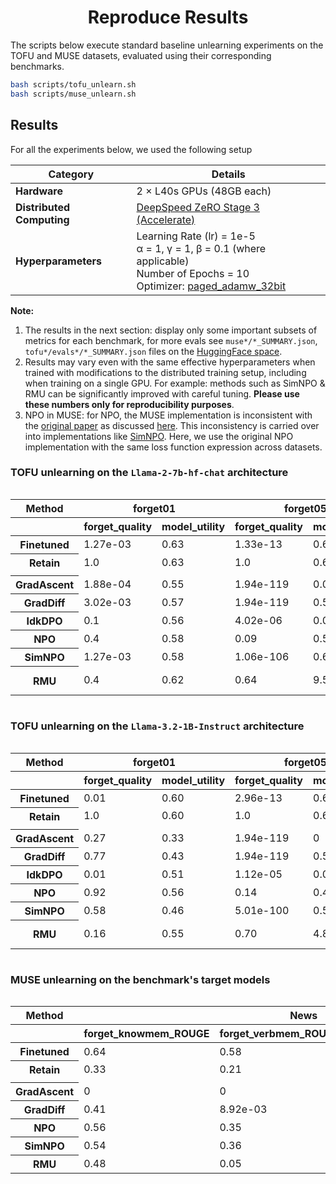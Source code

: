 <div align="center">

# Reproduce Results

</div>

The scripts below execute standard baseline unlearning experiments on the TOFU and MUSE datasets, evaluated using their corresponding benchmarks. 
```bash
bash scripts/tofu_unlearn.sh
bash scripts/muse_unlearn.sh
```

## Results



For all the experiments below, we used the following setup

| **Category**            | **Details** |
|-------------------------|------------|
| **Hardware**           | 2 × L40s GPUs (48GB each) |
| **Distributed Computing** | [DeepSpeed ZeRO Stage 3 (Accelerate)](https://huggingface.co/docs/accelerate/en/usage_guides/deepspeed) |
| **Hyperparameters**    | Learning Rate (lr) = 1e-5 <br> α = 1, γ = 1, β = 0.1 (where applicable) <br> Number of Epochs = 10 <br> Optimizer: [paged_adamw_32bit](https://huggingface.co/docs/bitsandbytes/main/en/reference/optim/adamw#bitsandbytes.optim.PagedAdamW) |

__Note:__ 
1. The results in the next section: display only some important subsets of metrics for each benchmark, for more evals see `muse*/*_SUMMARY.json`, `tofu*/evals*/*_SUMMARY.json` files on the [HuggingFace space](https://huggingface.co/datasets/open-unlearning/eval).
2. Results may vary even with the same effective hyperparameters when trained with modifications to the distributed training setup, including when training on a single GPU. For example: methods such as SimNPO & RMU can be significantly improved with careful tuning. **Please use these numbers only for reproducibility purposes**.
3. NPO in MUSE: for NPO, the MUSE implementation is inconsistent with the [original paper](https://github.com/licong-lin/negative-preference-optimization) as discussed [here]( https://github.com/jaechan-repo/muse_bench/issues/2). This inconsistency is carried over into implementations like [SimNPO](https://github.com/OPTML-Group/Unlearn-Simple/issues/5). Here, we use the original NPO implementation with the same loss function expression across datasets.



### TOFU unlearning on the `Llama-2-7b-hf-chat` architecture

<div style="overflow-x: auto; max-width: 100%;">
<table class="dataframe">
  <thead>
    <tr>
      <th>Method</th>
      <th style="text-align: center;" colspan="2" halign="left">forget01</th>
      <th style="text-align: center;" colspan="2" halign="left">forget05</th>
      <th style="text-align: center;" colspan="2" halign="left">forget10</th>
    </tr>
    <tr>
      <th></th>
      <th>forget_quality</th>
      <th>model_utility</th>
      <th>forget_quality</th>
      <th>model_utility</th>
      <th>forget_quality</th>
      <th>model_utility</th>
    </tr>
  </thead>
  <tbody>
    <tr>
      <th>Finetuned</th>
      <td>1.27e-03</td>
      <td>0.63</td>
      <td>1.33e-13</td>
      <td>0.63</td>
      <td>4.35e-25</td>
      <td>0.63</td>
    </tr>
    <tr>
      <th>Retain</th>
      <td>1.0</td>
      <td>0.63</td>
      <td>1.0</td>
      <td>0.63</td>
      <td>1.0</td>
      <td>0.61</td>
    </tr>
    <tr>
      <td colspan="10"> </td>
    </tr>
    <tr>
      <th>GradAscent</th>
      <td>1.88e-04</td>
      <td>0.55</td>
      <td>1.94e-119</td>
      <td>0.00e+00</td>
      <td>1.06e-239</td>
      <td>0.00e+00</td>
    </tr>
    <tr>
      <th>GradDiff</th>
      <td>3.02e-03</td>
      <td>0.57</td>
      <td>1.94e-119</td>
      <td>0.56</td>
      <td>1.80e-229</td>
      <td>0.58</td>
    </tr>
    <tr>
      <th>IdkDPO</th>
      <td>0.1</td>
      <td>0.56</td>
      <td>4.02e-06</td>
      <td>0.04</td>
      <td>5.42e-13</td>
      <td>0.04</td>
    </tr>
    <tr>
      <th>NPO</th>
      <td>0.4</td>
      <td>0.58</td>
      <td>0.09</td>
      <td>0.53</td>
      <td>0.42</td>
      <td>0.54</td>
    </tr>
    <tr>
      <th>SimNPO</th>
      <td>1.27e-03</td>
      <td>0.58</td>
      <td>1.06e-106</td>
      <td>0.6</td>
      <td>1.47e-198</td>
      <td>0.6</td>
    </tr>
    <tr>
      <th>RMU</th>
      <td>0.4</td>
      <td>0.62</td>
      <td>0.64</td>
      <td>9.59e-10</td>
      <td>0.02</td>
      <td>0.81</td>
      <td>6.92e-21</td>
      <td>0.03</td>
      <td>0.81</td>
    </tr>
  </tbody>
</table>
</div>


### TOFU unlearning on the `Llama-3.2-1B-Instruct` architecture

<div style="overflow-x: auto; max-width: 100%;">
<table class="dataframe">
  <thead>
    <tr>
      <th>Method</th>
      <th style="text-align: center;" colspan="2" halign="left">forget01</th>
      <th style="text-align: center;" colspan="2" halign="left">forget05</th>
      <th style="text-align: center;" colspan="2" halign="left">forget10</th>
    </tr>
    <tr>
      <th></th>
      <th>forget_quality</th>
      <th>model_utility</th>
      <th>forget_quality</th>
      <th>model_utility</th>
      <th>forget_quality</th>
      <th>model_utility</th>
    </tr>
  </thead>
  <tbody>
    <tr>
      <th>Finetuned</th>
      <td>0.01</td>
      <td>0.60</td>
      <td>2.96e-13</td>
      <td>0.6</td>
      <td>8.08e-22</td>
      <td>0.6</td>
    </tr>
    <tr>
      <th>Retain</th>
      <td>1.0</td>
      <td>0.60</td>
      <td>1.0</td>
      <td>0.60</td>
      <td>1.0</td>
      <td>0.59</td>
    </tr>
    <tr>
      <td colspan="10"> </td>
    </tr>
    <tr>
      <th>GradAscent</th>
      <td>0.27</td>
      <td>0.33</td>
      <td>1.94e-119</td>
      <td>0</td>
      <td>1.06e-239</td>
      <td>0</td>
    </tr>
    <tr>
      <th>GradDiff</th>
      <td>0.77</td>
      <td>0.43</td>
      <td>1.94e-119</td>
      <td>0.53</td>
      <td>1.06e-239</td>
      <td>0.49</td>
    </tr>
    <tr>
      <th>IdkDPO</th>
      <td>0.01</td>
      <td>0.51</td>
      <td>1.12e-05</td>
      <td>0.07</td>
      <td>4.64e-12</td>
      <td>0.23</td>
    </tr>
    <tr>
      <th>NPO</th>
      <td>0.92</td>
      <td>0.56</td>
      <td>0.14</td>
      <td>0.45</td>
      <td>0.02</td>
      <td>0.46</td>
    </tr>
    <tr>
      <th>SimNPO</th>
      <td>0.58</td>
      <td>0.46</td>
      <td>5.01e-100</td>
      <td>0.58</td>
      <td>2.47e-203</td>
      <td>0.54</td>
    </tr>
     <tr>
      <th>RMU</th>
      <td>0.16</td>
      <td>0.55</td>
      <td>0.70</td>
      <td>4.87e-10</td>
      <td>0.58</td>
      <td>0.77</td>
      <td>3.15e-15</td>
      <td>0.59</td>
      <td>0.76</td>
    </tr>
  </tbody>
</table>
</div>


### MUSE unlearning on the benchmark's target models

<div style="overflow-x: auto; max-width: 100%;">
<table class="dataframe">
  <thead>
    <tr>
      <th style="text-align: center;">Method</th>
      <th style="text-align: center;" colspan="4" halign="left">News</th>
      <th style="text-align: center;" colspan="4" halign="left">Books</th>
    </tr>
    <tr>
      <th></th>
      <th>forget_knowmem_ROUGE</th>
      <th>forget_verbmem_ROUGE</th>
      <th>privleak</th>
      <th>retain_knowmem_ROUGE</th>
      <th>forget_knowmem_ROUGE</th>
      <th>forget_verbmem_ROUGE</th>
      <th>privleak</th>
      <th>retain_knowmem_ROUGE</th>
    </tr>
  </thead>
  <tbody>
    <tr>
      <th>Finetuned</th>
      <td>0.64</td>
      <td>0.58</td>
      <td>-99.81</td>
      <td>0.55</td>
      <td>0.47</td>
      <td>1.0</td>
      <td>-57.26</td>
      <td>0.69</td>
    </tr>
    <tr>
      <th>Retain</th>
      <td>0.33</td>
      <td>0.21</td>
      <td>0</td>
      <td>0.56</td>
      <td>0.3</td>
      <td>0.14</td>
      <td>0</td>
      <td>0.69</td>
    </tr>
    <tr>
      <td colspan="20"> </td>
    </tr>
    <tr>
      <th>GradAscent</th>
      <td>0</td>
      <td>0</td>
      <td>52.11</td>
      <td>0</td>
      <td>0</td>
      <td>0</td>
      <td>-0.67</td>
      <td>0</td>
    </tr>
    <tr>
      <th>GradDiff</th>
      <td>0.41</td>
      <td>8.92e-03</td>
      <td>93.23</td>
      <td>0.37</td>
      <td>0.18</td>
      <td>0.16</td>
      <td>-37.79</td>
      <td>0.3</td>
    </tr>
    <tr>
      <th>NPO</th>
      <td>0.56</td>
      <td>0.35</td>
      <td>-86.00</td>
      <td>0.51</td>
      <td>0.32</td>
      <td>0.84</td>
      <td>-54.24</td>
      <td>0.55</td>
    </tr>
    <tr>
      <th>SimNPO</th>
      <td>0.54</td>
      <td>0.36</td>
      <td>-86.11</td>
      <td>0.51</td>
      <td>0.32</td>
      <td>0.84</td>
      <td>-54.26</td>
      <td>0.54</td>
    </tr>
    <tr>
      <th>RMU</th>
      <td>0.48</td>
      <td>0.05</td>
      <td>56.36</td>
      <td>0.51</td>
      <td>0.29</td>
      <td>0.79</td>
      <td>-60.52</td>
      <td>0.48</td>
    </tr>
  </tbody>
</table>
</div>